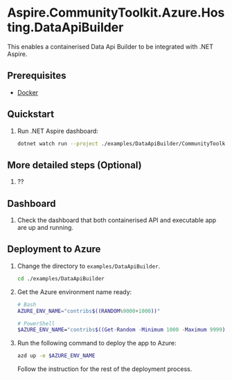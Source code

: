 # Aspire.CommunityToolkit.Azure.Hosting.DataApiBuilder

This enables a containerised Data Api Builder to be integrated with .NET Aspire.

## Prerequisites

- [Docker](https://docs.docker.com/get-docker/)

## Quickstart

1. Run .NET Aspire dashboard:

    ```bash
    dotnet watch run --project ./examples/DataApiBuilder/CommunityToolkit.Aspire.DataApiBuilder.AppHost
    ```

## More detailed steps (Optional)

1. ??


## Dashboard

1. Check the dashboard that both containerised API and executable app are up and running.

 

## Deployment to Azure

1. Change the directory to `examples/DataApiBuilder`.

    ```bash
    cd ./examples/DataApiBuilder
    ```

1. Get the Azure environment name ready:

    ```bash
    # Bash
    AZURE_ENV_NAME="contribs$((RANDOM%9000+1000))"

    # PowerShell
    $AZURE_ENV_NAME="contribs$((Get-Random -Minimum 1000 -Maximum 9999))"
    ```

1. Run the following command to deploy the app to Azure:

    ```bash
    azd up -e $AZURE_ENV_NAME
    ```

    Follow the instruction for the rest of the deployment process.
